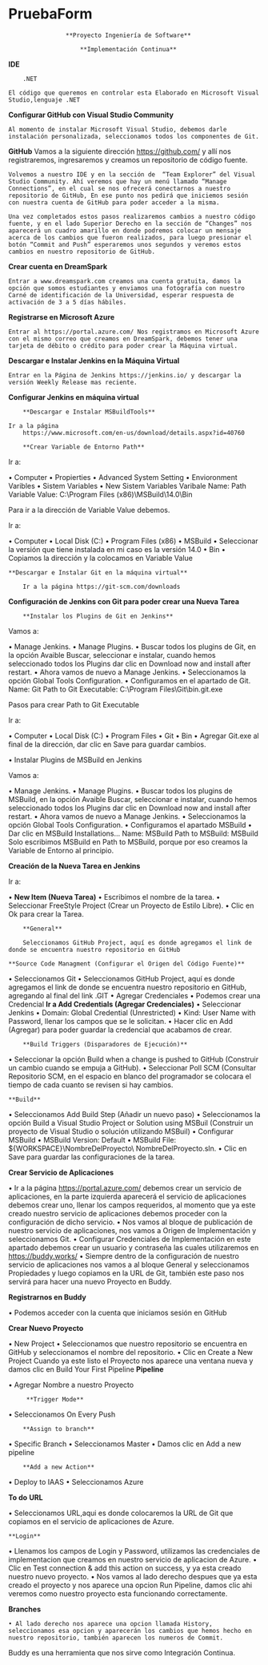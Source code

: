 # PruebaForm
					**Proyecto Ingeniería de Software**

					    **Implementación Continua**

**IDE**

        .NET
        
	El código que queremos en controlar esta Elaborado en Microsoft Visual Studio,lenguaje .NET
	
**Configurar GitHub con Visual Studio Community**

	Al momento de instalar Microsoft Visual Studio, debemos darle instalación personalizada, seleccionamos todos los componentes de Git.
	
**GitHub**
	Vamos a la siguiente dirección https://github.com/ y allí nos registraremos, ingresaremos y creamos un repositorio de código fuente. 
	
	Volvemos a nuestro IDE y en la sección de  “Team Explorer” del Visual Studio Community. Ahí veremos que hay un menú llamado “Manage Connections”, en el cual se nos ofrecerá conectarnos a nuestro repositorio de GitHub, En ese punto nos pedirá que iniciemos sesión con nuestra cuenta de GitHub para poder acceder a la misma.
	
	Una vez completados estos pasos realizaremos cambios a nuestro código fuente, y en el lado Superior Derecho en la sección de “Changes” nos aparecerá un cuadro amarillo en donde podremos colocar un mensaje acerca de los cambios que fueron realizados, para luego presionar el botón “Commit and Push” esperaremos unos segundos y veremos estos cambios en nuestro repositorio de GitHub.
	
**Crear cuenta en DreamSpark**

	Entrar a www.dreamspark.com creamos una cuenta gratuita, damos la opción que somos estudiantes y enviamos una fotografía con nuestro Carné de identificación de la Universidad, esperar respuesta de activación de 3 a 5 días hábiles.
	
 **Registrarse en Microsoft Azure**

	Entrar al https://portal.azure.com/ Nos registramos en Microsoft Azure con el mismo correo que creamos en DreamSpark, debemos tener una tarjeta de débito o crédito para poder crear la Máquina virtual.

**Descargar e Instalar Jenkins en la Máquina Virtual**

	Entrar en la Página de Jenkins https://jenkins.io/ y descargar la versión Weekly Release mas reciente.
	
**Configurar Jenkins en máquina virtual**

		**Descargar e Instalar MSBuildTools**

	Ir a la página 
		https://www.microsoft.com/en-us/download/details.aspx?id=40760

		**Crear Variable de Entorno Path**
Ir a:

•	Computer
•	Propierties
•	Advanced System Setting
•	Envioronment Varibles
•	Sistem Variables
•	New Sistem Variables
		Varibale Name: Path
		Variable Value: C:\Program Files (x86)\MSBuild\14.0\Bin

Para ir a la dirección de Variable Value debemos.

Ir a:

•	Computer
•	Local Disk (C:)
•	Program Files (x86)
•	MSBuild
•	Seleccionar la versión que tiene instalada en mi caso es la versión 14.0
•	Bin
•	Copiamos la dirección y la colocamos en Variable Value

	**Descargar e Instalar Git en la máquina virtual**
		
		Ir a la página https://git-scm.com/downloads
		
**Configuración de Jenkins con Git para poder crear una Nueva Tarea**

		**Instalar los Plugins de Git en Jenkins**
Vamos a:

•	Manage Jenkins.
•	Manage Plugins.
•	Buscar todos los plugins de Git, en la opción Avaible Buscar, seleccionar e instalar, cuando hemos seleccionado todos los Plugins         dar clic en Download now and install after restart.
•	Ahora vamos de nuevo a Manage Jenkins. 
•	Seleccionamos la opción Global Tools Configuration.
•	Configuramos en el apartado de Git.
		Name: Git
		Path to Git Executable: C:\Program Files\Git\bin.git.exe

Pasos para crear Path to Git Executable

Ir a:

•	Computer
•	Local Disk (C:)
•	Program Files
•	Git
•	Bin
•	Agregar Git.exe al final de la dirección, dar clic en Save para guardar cambios.

•	Instalar Plugins de MSBuild en Jenkins

Vamos a:

•	Manage Jenkins.
•	Manage Plugins.
•	Buscar todos los plugins de MSBuild, en la opción Avaible Buscar, seleccionar e instalar, cuando hemos seleccionado todos los             Plugins dar clic en Download now and install after restart.
•	Ahora vamos de nuevo a Manage Jenkins. 
•	Seleccionamos la opción Global Tools Configuration.
•	Configuramos el apartado MSBuild
•	Dar clic en MSBuild Installations…
		Name: MSBuild
		Path to MSBuild: MSBuild
		Solo escribimos MSBuild en Path to MSBuild, porque por eso creamos la Variable de Entorno al principio.

**Creación de la Nueva Tarea en Jenkins**

Ir a: 

•	**New Item (Nueva Tarea)**
•	Escribimos el nombre de la tarea.
•	Seleccionar FreeStyle Project (Crear un Proyecto de Estilo Libre).
•	Clic en Ok para crear la Tarea.

        **General**

        Seleccionamos GitHub Project, aquí es donde agregamos el link de donde se encuentra nuestro repositorio en GitHub

	**Source Code Managment (Configurar el Origen del Código Fuente)**

•	Seleccionamos Git
•	Seleccionamos GitHub Project, aquí es donde agregamos el link de donde se encuentra nuestro repositorio en GitHub, agregando al           final del link .GIT
•	Agregar Credenciales
•	Podemos crear una Credencial
        **Ir a Add Credentials (Agregar Credenciales)**
•	Seleccionar Jenkins
•	Domain: Global Credential (Unrestricted)
•	Kind: User Name with Password, llenar los campos que se le solicitan.
•	Hacer clic en Add (Agregar) para poder guardar la credencial que acabamos de crear.

        **Build Triggers (Disparadores de Ejecución)**
        
•	Seleccionar la opción Build when a change is pushed to GitHub (Construir un cambio cuando se empuja a GitHub).
•	Seleccionar Poll SCM (Consultar Repositorio SCM, en el espacio en blanco del programador se colocara el tiempo de cada cuanto se          revisen si hay cambios.

	**Build** 
	
•	Seleccionamos Add Build Step (Añadir un nuevo paso)
•	Seleccionamos la opción Build a Visual Studio Project or Solution using MSBuil (Construir un proyecto de Visual Studio o solución         utilizando MSBuil)
•	Configurar MSBuild
•	MSBuild Version: Default
•	MSBuild File: ${WORKSPACE}\NombreDelProyecto\ NombreDelProyecto.sln.
•	Clic en Save para guardar las configuraciones de la tarea.
			
**Crear Servicio de Aplicaciones**

•	Ir a la página https://portal.azure.com/  debemos crear un servicio de aplicaciones, en la parte izquierda aparecerá el servicio          de aplicaciones debemos crear uno, llenar los campos requeridos, al momento que ya este creado nuestro servicio de aplicaciones           debemos proceder con la configuración de dicho servicio.
•	Nos vamos al bloque de publicación de nuestro servicio de aplicaciones, nos vamos a Origen de Implementación y seleccionamos Git.
•	Configurar Credenciales de Implementación en este apartado debemos crear un usuario y contraseña las cuales utilizaremos en                https://buddy.works/
•	Siempre dentro de la configuración de nuestro servicio de aplicaciones nos vamos a al bloque General y seleccionamos Propiedades y         luego copiamos en la URL de Git, también este paso nos servirá para hacer una nuevo Proyecto  en Buddy.

 **Registrarnos en Buddy**
 
•	Podemos acceder con la cuenta que iniciamos sesión en GitHub

 **Crear Nuevo Proyecto**

•	New Project
•	Seleccionamos que nuestro repositorio se encuentra en GitHub y seleccionamos el nombre del repositorio.
•	Clic en Create a New Project
        Cuando ya este listo el Proyecto nos aparece una ventana nueva y damos clic en Build Your First Pipeline
		**Pipeline**
		
•	Agregar Nombre a nuestro Proyecto

		 **Trigger Mode**

•	Seleccionamos On Every Push

		**Assign to branch**

•	Specific Branch
•	Seleccionamos Master
•	Damos clic en Add a new pipeline

		**Add a new Action**
		
•	Deploy to IAAS
•	Seleccionamos Azure

**To do**
	**URL**
	
• Seleccionamos URL,aqui es donde colocaremos la URL de Git que copiamos en el servicio de aplicaciones de Azure.

	**Login**
	
• Llenamos los campos de Login y Password, utilizamos las credenciales de implementacion que creamos en nuestro servicio de aplicacion de   Azure.
• Clic en Test connection & add this action on success, y ya esta creado nuestro nuevo proyecto.
• Nos vamos al lado derecho despues que ya esta creado el proyecto y nos aparece una opcion Run Pipeline, damos clic ahi veremos como         nuestro proyecto esta funcionando correctamente.

**Branches**

	• Al lado derecho nos aparece una opcion llamada History, seleccionamos esa opcion y aparecerán los cambios que hemos hecho en nuestro repositorio, también aparecen los numeros de Commit.
	
Buddy es una herramienta que nos sirve como Integración Continua.






